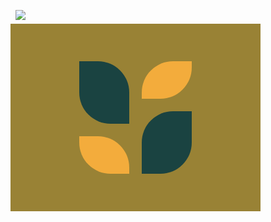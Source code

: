 ![](https://cssbattle.dev/targets/25.png)

<div class="base">
  <div class="ctr">
    <div class="lg lf"></div>
    <div class="sm lf"></div>
  </div>
  <div class="ctr flip">
    <div class="lg lf"></div>
    <div class="sm lf"></div>
  </div>
</div>

<style>
  .base {
    display:flex;
    justify-content:center;
    align-items:center;
    width: 400px;
    height: 300px;
    transform: translate(-8px,-8px);
    background: #998235;
  }
  .ctr {
    display:flex;
    flex-direction:column;
    justify-content:space-between;
    width:90px;
    height:180px;
  }
  .flip {
    align-items:flex-end;
    transform:rotateX(180deg)
  }
  .lf {
    width:80px;
    border-radius:0px 50px 0px 50px;
  }
  .lg {
    height:100px;
    background:#1A4341;
  }
  .sm {
    height:60px;
    background:#F3AC3C;
  }
</style>
